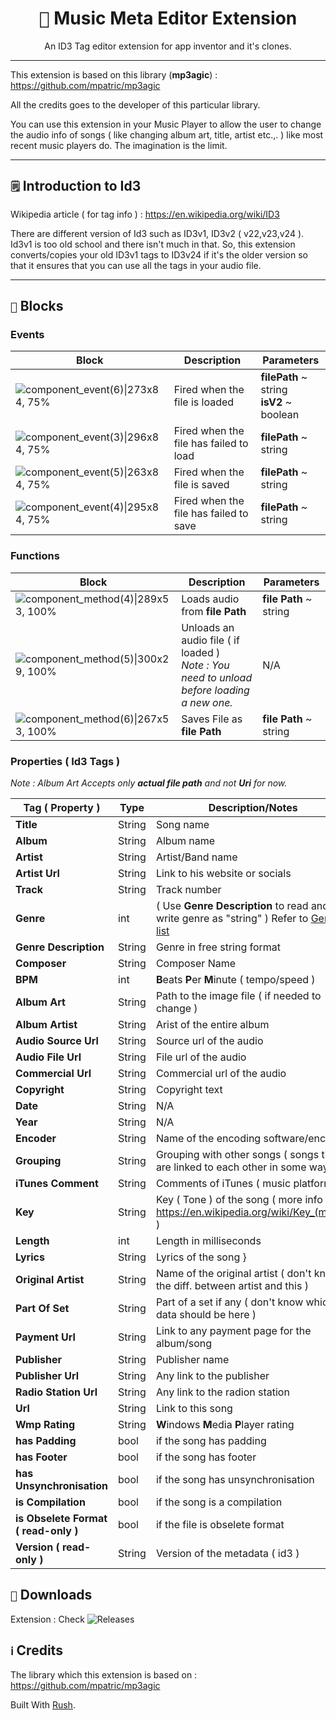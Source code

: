 <div align="center">
<h1 text-align="center" align="center" style="text-align:center"><kbd>🎵</kbd> Music Meta Editor Extension</h1>An ID3 Tag editor extension for app inventor and it's clones.
</div>
<hr>

This extension is based on this library (**mp3agic**) : https://github.com/mpatric/mp3agic

All the credits goes to the developer of this particular library.

You can use this extension in your Music Player to allow the user to change the audio info of songs ( like changing album art, title, artist etc.,. ) like most recent music players do. The imagination is the limit.
<br>


<hr>

## `🗒️` Introduction to Id3

Wikipedia article ( for tag info ) : https://en.wikipedia.org/wiki/ID3

There are different version of Id3 such as ID3v1, ID3v2 ( v22,v23,v24 ). Id3v1 is too old school and there isn't much in that. So, this extension converts/copies your old ID3v1 tags to ID3v24 if it's the older version so that it ensures that you can use all the tags in your audio file. 
<hr>


## `🧩` Blocks
### Events
| Block | Description | Parameters |
|----------|------------------|------------------|
| ![component_event(6)\|273x84, 75%](https://kodular-community.s3.dualstack.eu-west-1.amazonaws.com/original/3X/4/8/48bdb7a48d60b247134c44e8228112bba7b72b3b.png) | Fired when the file is loaded | **filePath** ~ string<br>**isV2** ~ boolean |
|![component_event(3)\|296x84, 75%](https://kodular-community.s3.dualstack.eu-west-1.amazonaws.com/original/3X/0/4/048fb534394c4a376fe145a5732ef332710a992c.png) |Fired when the file has failed to load | **filePath** ~ string |
| ![component_event(5)\|263x84, 75%](https://kodular-community.s3.dualstack.eu-west-1.amazonaws.com/original/3X/2/1/215e3e8ac72d2e0a81c8b418cb9fd998798c960b.png)| Fired when the file is saved | **filePath** ~ string
|![component_event(4)\|295x84, 75%](https://kodular-community.s3.dualstack.eu-west-1.amazonaws.com/original/3X/7/2/720cca2496bc4cc15be0e0828f928d1907aa704c.png)| Fired when the file has failed to save | **filePath** ~ string |

### Functions
| Block | Description | Parameters |
|----------|------------------|------------------|
|![component_method(4)\|289x53, 100%](https://kodular-community.s3.dualstack.eu-west-1.amazonaws.com/original/3X/1/6/1621003fb7b1f7abd885cb568465e9654b4e3d3f.png) | Loads audio from **file Path** | **file Path** ~ string |
| ![component_method(5)\|300x29, 100%](https://kodular-community.s3.dualstack.eu-west-1.amazonaws.com/original/3X/1/4/14e555e749fb3130edbadd51d584a454114a083d.png) | Unloads an audio file ( if loaded )<br>*Note : You need to unload before loading a new one.* | N/A
| ![component_method(6)\|267x53, 100%](https://kodular-community.s3.dualstack.eu-west-1.amazonaws.com/original/3X/0/0/001bcc7c4884d256c3c21eae0f9fb7db7e8e1fc4.png) | Saves File as **file Path** <br> | **file Path** ~ string

### Properties ( Id3 Tags )
*Note : Album Art Accepts only **actual file path** and not **Uri** for now.*


| Tag ( Property )    | Type | Description/Notes |
|--------------------------|-------------------|-----------------|
| **Title**   | String | Song name |
| **Album** | String | Album name |
| **Artist** | String | Artist/Band name |
| **Artist Url** | String | Link to his website or socials |
| **Track** | String | Track number |
| **Genre** | int | ( Use **Genre Description** to read and write genre as "string" ) Refer to [Genre list](https://en.wikipedia.org/wiki/ID3#Genre_list_in_ID3v1[12])
| **Genre Description** | String | Genre in free string format
| **Composer** | String | Composer Name
| **BPM** | int | **B**eats **P**er **M**inute ( tempo/speed )
| **Album Art** | String  | Path to the image file ( if needed to change ) |
| **Album Artist** | String | Arist of the entire album |
| **Audio Source Url** | String | Source url of the audio |
| **Audio File Url** | String | File url of the audio |
| **Commercial Url** | String | Commercial url of the audio |
| **Copyright** | String | Copyright text |
| **Date** | String | N/A |
| **Year** | String | N/A |
| **Encoder** | String | Name of the encoding software/encoder |
| **Grouping** | String | Grouping with other songs ( songs that are linked to each other in some ways ) |
| **iTunes Comment** | String | Comments of iTunes ( music platform ) |
| **Key** | String | Key ( Tone ) of the song ( more info : https://en.wikipedia.org/wiki/Key_(music) )
| **Length** | int  | Length in milliseconds |
| **Lyrics** | String | Lyrics of the song }
| **Original Artist** | String | Name of the original artist ( don't know the diff. between artist and this )
| **Part Of Set** | String | Part of a set if any ( don't know which data should be here )
| **Payment Url** | String | Link to any payment page for the album/song |
| **Publisher** | String | Publisher name |
| **Publisher Url** | String | Any link to the publisher
| **Radio Station Url** | String | Any link to the radion station |
| **Url** | String | Link to this song |
| **Wmp Rating** | String | **W**indows **M**edia **P**layer rating |
| **has Padding** | bool | if the song has padding |
| **has Footer** | bool | if the song has footer |
| **has Unsynchronisation** | bool | if the song has unsynchronisation |
| **is Compilation** | bool | if the song is a compilation
| **is Obselete Format ( read-only )** | bool | if the file is obselete format |
| **Version ( read-only )** | String | Version of the metadata ( id3 ) |



## `📂` Downloads

Extension  : Check ![Releases](https://github.com/jaxparrow07/MusicMetaEditor/releases)

## `ℹ️` Credits

The library which this extension is based on :
https://github.com/mpatric/mp3agic

Built With [Rush](https://github.com/ShreyashSaitwal/rush-cli).
